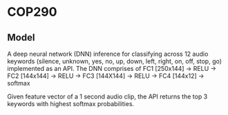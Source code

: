 # COP290

## Model

A deep neural network (DNN) inference for classifying across 12 audio keywords (silence, unknown, yes, no, up, down, left, right, on, off, stop, go) implemented as an API.
The DNN comprises of FC1 [250x144] -> RELU -> FC2 [144x144] -> RELU -> FC3 [144X144] -> RELU -> FC4 [144x12] -> softmax

Given feature vector  of a 1 second audio clip, the API returns the top 3 keywords with highest softmax probabilities.
